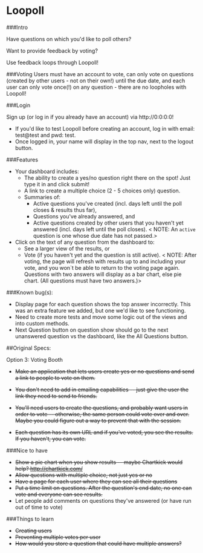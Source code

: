 Loopoll
=======
###Intro

Have questions on which you'd like to poll others? 

Want to provide feedback by voting?

Use feedback loops through Loopoll! 


###Voting
Users must have an account to vote, 
  can only vote on questions (created by other users - not on their own!) until the due date,
  and each user can only vote once(!) on any question - there are no loopholes with Loopoll!

###Login

Sign up (or log in if you already have an account) via http://0:0:0:0!

- If you'd like to test Loopoll before creating an account, log in with email: test@test and pwd: test.
- Once logged in, your name will display in the top nav, next to the logout button.

###Features

- Your dashboard includes: 
    - The ability to create a yes/no question right there on the spot! Just type it in and click submit!
    - A link to create a multiple choice (2 - 5 choices only) question.
    - Summaries of:
        - Active questions you've created (incl. days left until the poll closes &amp; results thus far), 
        - Questions you've already answered, and 
        - Active questions created by other users that you haven't yet answered (incl. days left until the poll closes).
                < NOTE: An `active` question is one whose due date has not passed.>
- Click on the text of any question from the dashboard to:
  - See a larger view of the results, or
  - Vote (if you haven't yet and the question is still active).
        < NOTE: After voting, the page will refresh with results up to and including your vote, and 
        you won`t be able to return to the voting page again. 
        Questions with two answers will display as a bar chart, else pie chart. (All questions must have two answers.)>

###Known bug(s):
- Display page for each question shows the top answer incorrectly. 
This was an extra feature we added, but one we'd like to see functioning.
- Need to create more tests and move some logic out of the views and into custom methods.
- Next Question button on question show should go to the next unanswered question vs the dashboard, like the All Questions button.

##Original Specs:

Option 3: Voting Booth

- ~~Make an application that lets users create yes or no questions and send a link to people to vote on them.~~
- ~~You don't need to add in emailing capabilities -- just give the user the link they need to send to friends.~~

- ~~You'll need users to create the questions, and probably want users in order to vote -- otherwise, 
the same person could vote over and over. Maybe you could figure out a way to prevent that with the session.~~

- ~~Each question has its own URL and if you've voted, you see the results. If you haven't, you can vote.~~

###Nice to have
- ~~Show a pie chart when you show results -- maybe Chartkick would help? http://chartkick.com/~~
- ~~Allow questions with multiple choice, not just yes or no~~
- ~~Have a page for each user where they can see all their questions~~
- ~~Put a time limit on questions. After the question's end date, no one can vote and everyone can see results.~~
- Let people add comments on questions they've answered (or have run out of time to vote)

###Things to learn
- ~~Creating users~~
- ~~Preventing multiple votes per user~~
- ~~How would you store a question that could have multiple answers?~~
